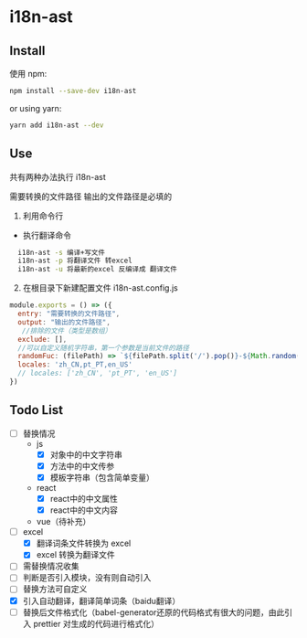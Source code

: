 # i18n-ast

## Install

使用 npm:

```sh
npm install --save-dev i18n-ast
```

or using yarn:

```sh
yarn add i18n-ast --dev
```

## Use
共有两种办法执行 i18n-ast

需要转换的文件路径
输出的文件路径是必填的

1. 利用命令行
- 执行翻译命令
```sh
  i18n-ast -s 编译+写文件
  i18n-ast -p 将翻译文件 转excel
  i18n-ast -u 将最新的excel 反编译成 翻译文件
```

2. 在根目录下新建配置文件 i18n-ast.config.js
```js
module.exports = () => ({
  entry: "需要转换的文件路径",
  output: "输出的文件路径",
   //排除的文件（类型是数组） 
  exclude: [],
  //可以自定义随机字符串，第一个参数是当前文件的路径
  randomFuc: (filePath) => `${filePath.split('/').pop()}-${Math.random()}`,
  locales: 'zh_CN,pt_PT,en_US'
  // locales: ['zh_CN', 'pt_PT', 'en_US']
})
```

## Todo List
- [ ] 替换情况
  - js
    - [x] 对象中的中文字符串
    - [x] 方法中的中文传参
    - [x] 模板字符串（包含简单变量）
  - react
    - [x] react中的中文属性
    - [x] react中的中文内容
  - vue（待补充）
- [ ] excel
  - [x] 翻译词条文件转换为 excel
  - [x] excel 转换为翻译文件
- [ ] 需替换情况收集
- [ ] 判断是否引入模块，没有则自动引入
- [ ] 替换方法可自定义
- [x] 引入自动翻译，翻译简单词条（baidu翻译）
- [ ] 替换后文件格式化（babel-generator还原的代码格式有很大的问题，由此引入 prettier 对生成的代码进行格式化）
